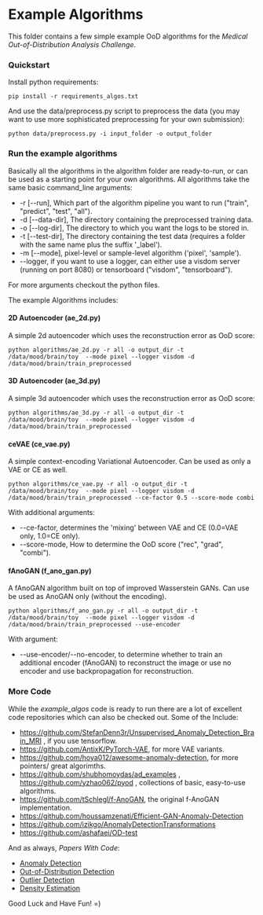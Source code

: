 # Example Algorithms

This folder contains a few simple example OoD algorithms for the _Medical Out-of-Distribution Analysis Challenge_.

### Quickstart

Install python requirements:

```
pip install -r requirements_algos.txt
```

And use the data/preprocess.py script to preprocess the data (you may want to use more sophisticated preprocessing for your own submission):

```
python data/preprocess.py -i input_folder -o output_folder
```

### Run the example algorithms

Basically all the algorithms in the algorithm folder are ready-to-run, or can be used as a starting point for your own algorithms. All algorithms take the same basic command_line arguments:

- -r [--run], Which part of the algorithm pipeline you want to run ("train", "predict", "test", "all").
- -d [--data-dir], The directory containing the preprocessed training data.
- -o [--log-dir], The directory to which you want the logs to be stored in.
- -t [--test-dir], The directory containing the test data (requires a folder with the same name plus the suffix '\_label').
- -m [--mode], pixel-level or sample-level algorithm ('pixel', 'sample').
- --logger, if you want to use a logger, can either use a visdom server (running on port 8080) or tensorboard ("visdom", "tensorboard").

For more arguments checkout the python files.

The example Algorithms includes:

#### 2D Autoencoder (ae_2d.py)

A simple 2d autoencoder which uses the reconstruction error as OoD score:

```
python algorithms/ae_2d.py -r all -o output_dir -t /data/mood/brain/toy  --mode pixel --logger visdom -d /data/mood/brain/train_preprocessed
```

#### 3D Autoencoder (ae_3d.py)

A simple 3d autoencoder which uses the reconstruction error as OoD score:

```
python algorithms/ae_3d.py -r all -o output_dir -t /data/mood/brain/toy  --mode pixel --logger visdom -d /data/mood/brain/train_preprocessed
```

#### ceVAE (ce_vae.py)

A simple context-encoding Variational Autoencoder. Can be used as only a VAE or CE as well.

```
python algorithms/ce_vae.py -r all -o output_dir -t /data/mood/brain/toy  --mode pixel --logger visdom -d /data/mood/brain/train_preprocessed --ce-factor 0.5 --score-mode combi
```

With additional arguments:

- --ce-factor, determines the 'mixing' between VAE and CE (0.0=VAE only, 1.0=CE only).
- --score-mode, How to determine the OoD score ("rec", "grad", "combi").

#### fAnoGAN (f_ano_gan.py)

A fAnoGAN algorithm built on top of improved Wasserstein GANs. Can use be used as AnoGAN only (without the encoding).

```
python algorithms/f_ano_gan.py -r all -o output_dir -t /data/mood/brain/toy  --mode pixel --logger visdom -d /data/mood/brain/train_preprocessed --use-encoder
```

With argument:

- --use-encoder/--no-encoder, to determine whether to train an additional encoder (fAnoGAN) to reconstruct the image or use no encoder and use backpropagation for reconstruction.

### More Code

While the _example_algos_ code is ready to run there are a lot of excellent code repositories which can also be checked out. Some of the Include:

- <https://github.com/StefanDenn3r/Unsupervised_Anomaly_Detection_Brain_MRI> , if you use tensorflow.
- <https://github.com/AntixK/PyTorch-VAE>, for more VAE variants.
- <https://github.com/hoya012/awesome-anomaly-detection>, for more pointers/ great algorimths.
- <https://github.com/shubhomoydas/ad_examples> , <https://github.com/yzhao062/pyod> , collections of basic, easy-to-use algorithms.
- <https://github.com/tSchlegl/f-AnoGAN>, the original f-AnoGAN implementation.
- <https://github.com/houssamzenati/Efficient-GAN-Anomaly-Detection>
- <https://github.com/izikgo/AnomalyDetectionTransformations>
- <https://github.com/ashafaei/OD-test>

And as always, _Papers With Code_:

- [Anomaly Detection](https://paperswithcode.com/task/anomaly-detection/)
- [Out-of-Distribution Detection](https://paperswithcode.com/task/out-of-distribution-detection/)
- [Outlier Detection](https://paperswithcode.com/task/outlier-detection/)
- [Density Estimation](https://paperswithcode.com/task/density-estimation/)

Good Luck and Have Fun! =)
